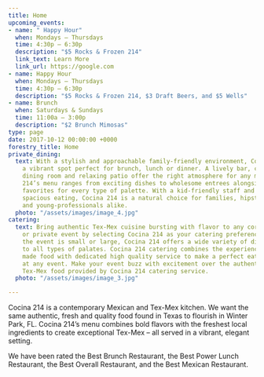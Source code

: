 ```yaml
---
title: Home
upcoming_events:
- name: " Happy Hour"
  when: Mondays – Thursdays
  time: 4:30p – 6:30p
  description: "$5 Rocks & Frozen 214"
  link_text: Learn More
  link_url: https://google.com
- name: Happy Hour
  when: Mondays – Thursdays
  time: 4:30p – 6:30p
  description: "$5 Rocks & Frozen 214, $3 Draft Beers, and $5 Wells"
- name: Brunch
  when: Saturdays & Sundays
  time: 11:00a – 3:00p
  description: "$2 Brunch Mimosas"
type: page
date: 2017-10-12 00:00:00 +0000
forestry_title: Home
private_dining:
  text: With a stylish and approachable family-friendly environment, Cocina 214 is
    a vibrant spot perfect for brunch, lunch or dinner. A lively bar, contemporary
    dining room and relaxing patio offer the right atmosphere for any mood. Cocina
    214’s menu ranges from exciting dishes to wholesome entrees alongside traditional
    favorites for every type of palette. With a kid-friendly staff and comfortable,
    spacious eating, Cocina 214 is a natural choice for families, hipsters, foodies
    and young-professionals alike.
  photo: "/assets/images/image_4.jpg"
catering:
  text: Bring authentic Tex-Mex cuisine bursting with flavor to any corporate, wedding
    or private event by selecting Cocina 214 as your catering preference. Whether
    the event is small or large, Cocina 214 offers a wide variety of dishes that caters
    to all types of palates. Cocina 214 catering combines the experience of freshly
    made food with dedicated high quality service to make a perfect eating experience
    at any event. Make your event buzz with excitement over the authentic and deliciousness
    Tex-Mex food provided by Cocina 214 catering service.
  photo: "/assets/images/image_3.jpg"

---
```

Cocina 214 is a contemporary Mexican and Tex-Mex kitchen. We want the same authentic, fresh and quality food found in Texas to flourish in Winter Park, FL. Cocina 214’s menu combines bold flavors with the freshest local ingredients to create exceptional Tex-Mex &ndash; all served in a vibrant, elegant setting.

We have been rated the Best Brunch Restaurant, the Best Power Lunch Restaurant, the Best Overall Restaurant, and the Best Mexican Restaurant.
